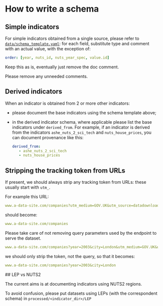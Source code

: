 # How to write a schema

## Simple indicators

For simple indicators obtained from a single source, please refer to [`data/schema_template.yaml`](./schema_template.yaml): for each field, substitute type and comment with an actual value, with the exception of:

```yaml
order: [year, nuts_id, nuts_year_spec, value.id]
```

Keep this as is, eventually just remove the doc comment.

Please remove any unneeded comments.

## Derived indicators

When an indicator is obtained from 2 or more other indicators:
- please document the base indicators using the schema template above;
- in the derived indicator schema, where applicable please list the base indicators under `derived_from`. For example, if an indicator is derived from the indicators `ashe_nuts_2_sci_tech` and `nuts_house_prices`, you can document provenance like this:

   ```yaml
   derived_from:
      - ashe_nuts_2_sci_tech
      - nuts_house_prices
   ```

## Stripping the tracking token from URLs

If present, we should always strip any tracking token from URLs: these usually start with `utm_`.

For example this URL:

```yaml
www.a-data-site.com/companies?utm_medium=GOV.UK&utm_source=datadownload&utm_campaign=full_fil&utm_term=9.30_16_10_19
```

should become:

```yaml
www.a-data-site.com/companies
```

Please take care of not removing query parameters used by the endpoint to serve the dataset.

```yaml
www.a-data-site.com/companies?year=2003&city=London&utm_medium=GOV.UK&utm_source=datadownload&utm_campaign=full_fil&utm_term=9.30_16_10_19
```

we should only strip the token, not the query, so that it becomes:

```yaml
www.a-data-site.com/companies?year=2003&city=London
```

## LEP vs NUTS2

The current aims is at documenting indicators using NUTS2 regions.

To avoid confusion, please put datasets using LEPs (with the correspondent schema) in `processed/<indicator_dir>/LEP`
